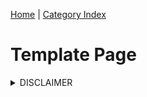 [Home](/README.md)  |  [Category Index]()
# Template Page


<details>
<summary> DISCLAIMER </summary>
This repository and the resources within it are **COMPLETELY UNOFFICIAL** and not in any way endorsed
or supported by Framework. Your use of these guides and projects is **AT YOUR OWN RISK** and 
**MAY VOID YOUR WARRANTY.** Please do not reach out to Framework support about problems related
to these resources, but you can feel free to reach out to the community maintainers via 
GitHub Discussions or Issues within this repository.
</details>

